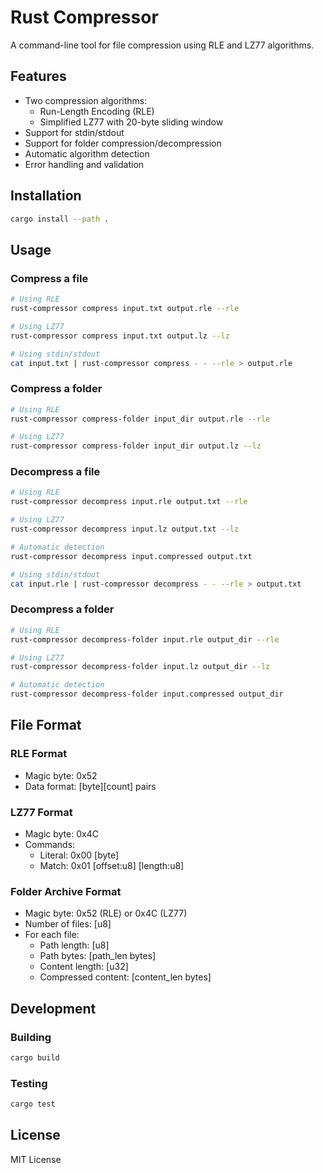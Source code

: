 # Rust Compressor

A command-line tool for file compression using RLE and LZ77 algorithms.

## Features

- Two compression algorithms:
  - Run-Length Encoding (RLE)
  - Simplified LZ77 with 20-byte sliding window
- Support for stdin/stdout
- Support for folder compression/decompression
- Automatic algorithm detection
- Error handling and validation

## Installation

```bash
cargo install --path .
```

## Usage

### Compress a file

```bash
# Using RLE
rust-compressor compress input.txt output.rle --rle

# Using LZ77
rust-compressor compress input.txt output.lz --lz

# Using stdin/stdout
cat input.txt | rust-compressor compress - - --rle > output.rle
```

### Compress a folder

```bash
# Using RLE
rust-compressor compress-folder input_dir output.rle --rle

# Using LZ77
rust-compressor compress-folder input_dir output.lz --lz
```

### Decompress a file

```bash
# Using RLE
rust-compressor decompress input.rle output.txt --rle

# Using LZ77
rust-compressor decompress input.lz output.txt --lz

# Automatic detection
rust-compressor decompress input.compressed output.txt

# Using stdin/stdout
cat input.rle | rust-compressor decompress - - --rle > output.txt
```

### Decompress a folder

```bash
# Using RLE
rust-compressor decompress-folder input.rle output_dir --rle

# Using LZ77
rust-compressor decompress-folder input.lz output_dir --lz

# Automatic detection
rust-compressor decompress-folder input.compressed output_dir
```

## File Format

### RLE Format
- Magic byte: 0x52
- Data format: [byte][count] pairs

### LZ77 Format
- Magic byte: 0x4C
- Commands:
  - Literal: 0x00 [byte]
  - Match: 0x01 [offset:u8] [length:u8]

### Folder Archive Format
- Magic byte: 0x52 (RLE) or 0x4C (LZ77)
- Number of files: [u8]
- For each file:
  - Path length: [u8]
  - Path bytes: [path_len bytes]
  - Content length: [u32]
  - Compressed content: [content_len bytes]

## Development

### Building

```bash
cargo build
```

### Testing

```bash
cargo test
```

## License

MIT License